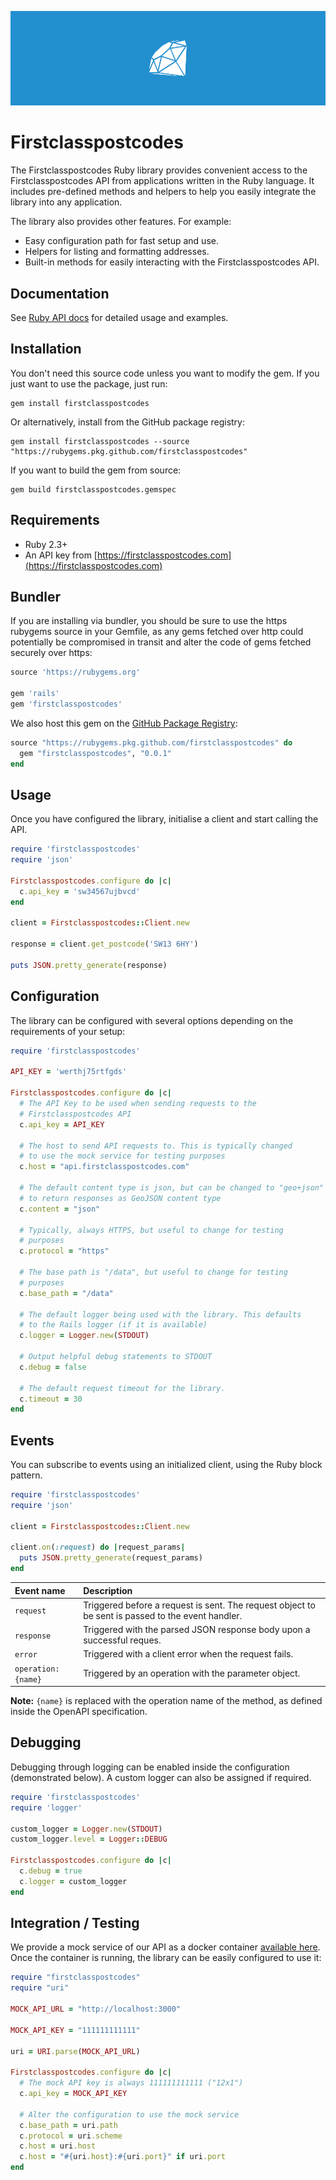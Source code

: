 ![Cover](/.github/images/cover.png)

# Firstclasspostcodes
The Firstclasspostcodes Ruby library provides convenient access to the Firstclasspostcodes API from applications written in the Ruby language. It includes pre-defined methods and helpers to help you easily integrate the library into any application.

The library also provides other features. For example:

* Easy configuration path for fast setup and use.
* Helpers for listing and formatting addresses.
* Built-in methods for easily interacting with the Firstclasspostcodes API.

## Documentation
See [Ruby API docs](https://docs.firstclasspostcodes.com/ruby/getting-started) for detailed usage and examples.

## Installation
You don't need this source code unless you want to modify the gem. If you just want to use the package, just run:

```
gem install firstclasspostcodes
```

Or alternatively, install from the GitHub package registry:

```
gem install firstclasspostcodes --source "https://rubygems.pkg.github.com/firstclasspostcodes"
```

If you want to build the gem from source:

```
gem build firstclasspostcodes.gemspec
```

## Requirements

* Ruby 2.3+
* An API key from [https://firstclasspostcodes.com](https://firstclasspostcodes.com)

## Bundler

If you are installing via bundler, you should be sure to use the https rubygems source in your Gemfile, as any gems fetched over http could potentially be compromised in transit and alter the code of gems fetched securely over https:

```ruby
source 'https://rubygems.org'

gem 'rails'
gem 'firstclasspostcodes'
```

We also host this gem on the [GitHub Package Registry](https://github.com/firstclasspostcodes/firstclasspostcodes-ruby/packages/108443):

```ruby
source "https://rubygems.pkg.github.com/firstclasspostcodes" do
  gem "firstclasspostcodes", "0.0.1"
end
```

## Usage
Once you have configured the library, initialise a client and start calling the API.

```ruby
require 'firstclasspostcodes'
require 'json'

Firstclasspostcodes.configure do |c|
  c.api_key = 'sw34567ujbvcd'
end

client = Firstclasspostcodes::Client.new

response = client.get_postcode('SW13 6HY')

puts JSON.pretty_generate(response)
```

## Configuration
The library can be configured with several options depending on the requirements of your setup:

```ruby
require 'firstclasspostcodes'

API_KEY = 'werthj75rtfgds'

Firstclasspostcodes.configure do |c|
  # The API Key to be used when sending requests to the 
  # Firstclasspostcodes API
  c.api_key = API_KEY

  # The host to send API requests to. This is typically changed
  # to use the mock service for testing purposes
  c.host = "api.firstclasspostcodes.com"
  
  # The default content type is json, but can be changed to "geo+json"
  # to return responses as GeoJSON content type
  c.content = "json"

  # Typically, always HTTPS, but useful to change for testing
  # purposes
  c.protocol = "https"

  # The base path is "/data", but useful to change for testing
  # purposes
  c.base_path = "/data"
  
  # The default logger being used with the library. This defaults
  # to the Rails logger (if it is available)
  c.logger = Logger.new(STDOUT)

  # Output helpful debug statements to STDOUT
  c.debug = false

  # The default request timeout for the library.
  c.timeout = 30
end
```

## Events
You can subscribe to events using an initialized client, using the Ruby block pattern.

```ruby
require 'firstclasspostcodes'
require 'json'

client = Firstclasspostcodes::Client.new

client.on(:request) do |request_params|
  puts JSON.pretty_generate(request_params)
end
```

| Event name | Description |
|:-----|:-----|
| `request` | Triggered before a request is sent. The request object to be sent is passed to the event handler. |
| `response` | Triggered with the parsed JSON response body upon a successful reques. |
| `error` | Triggered with a client error when the request fails. |
| `operation:{name}` | Triggered by an operation with the parameter object. |

**Note:** `{name}` is replaced with the operation name of the method, as defined inside the OpenAPI specification.

## Debugging
Debugging through logging can be enabled inside the configuration (demonstrated below). A custom logger can also be assigned if required.

```ruby
require 'firstclasspostcodes'
require 'logger'

custom_logger = Logger.new(STDOUT)
custom_logger.level = Logger::DEBUG

Firstclasspostcodes.configure do |c|
  c.debug = true
  c.logger = custom_logger
end
```

## Integration / Testing
We provide a mock service of our API as a docker container [available here](https://github.com/firstclasspostcodes/firstclasspostcodes-mock). Once the container is running, the library can be easily configured to use it:

```ruby
require "firstclasspostcodes"
require "uri"

MOCK_API_URL = "http://localhost:3000"

MOCK_API_KEY = "111111111111"

uri = URI.parse(MOCK_API_URL)

Firstclasspostcodes.configure do |c|
  # The mock API key is always 111111111111 ("12x1")
  c.api_key = MOCK_API_KEY
  
  # Alter the configuration to use the mock service
  c.base_path = uri.path
  c.protocol = uri.scheme
  c.host = uri.host
  c.host = "#{uri.host}:#{uri.port}" if uri.port
end
```